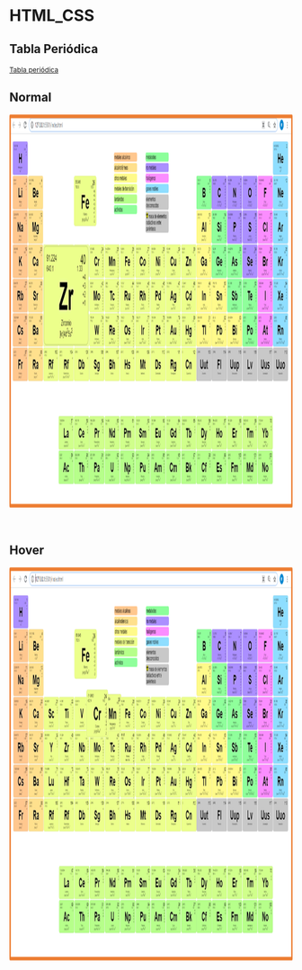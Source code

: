 # HTML_CSS

## Tabla Periódica

<p style="font-size:12px;">
  <a href="./Tabla Periodica">Tabla periódica</a>
</p>
<h2>Normal</h2>
<p align="center">
  <img src="img/01_periodic.png" alt="periodic table" width="1400" height="700"/>
</p>
<br/>
<h2>Hover</h2>
<p align="center">
  <img src="img/02_periodic.png" alt="periodic table" width="1400" height="700"/>
</p>

